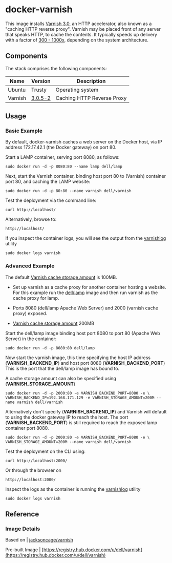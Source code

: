# docker-varnish
This image installs [Varnish 3.0](https://www.varnish-cache.org/docs/3.0/index.html), an HTTP accelerator, also known as a "caching HTTP reverse proxy".  Varnish may be placed front of any server that speaks HTTP, to cache the contents. It typically speeds up delivery with a factor of [300 - 1000x](https://www.varnish-cache.org/about), depending on the system architecture.

## Components
The stack comprises the following components:

Name       | Version    | Description
-----------|------------|------------------------------
Ubuntu     | Trusty     | Operating system
Varnish    | [3.0.5-2](https://www.varnish-cache.org/docs/3.0/index.html) | Caching HTTP Reverse Proxy

## Usage

### Basic Example
By default, docker-varnish caches a web server on the Docker host, via IP address 172.17.42.1 (the Docker gateway) on port 80.

Start a LAMP container, serving port 8080, as follows:

    sudo docker run -d -p 8080:80 --name lamp dell/lamp

Next, start the Varnish container, binding host port 80 to (Varnish) container port 80, and caching the LAMP website:

    sudo docker run -d -p 80:80 --name varnish dell/varnish
    
Test the deployment via the command line:

    curl http://localhost/

Alternatively, browse to:

    http://localhost/

If you inspect the container logs, you will see the output from the [varnishlog](https://www.varnish-cache.org/docs/3.0/tutorial/logging.html) utility

    sudo docker logs varnish

### Advanced Example

The default [Varnish cache storage amount](https://www.varnish-cache.org/docs/3.0/tutorial/sizing_your_cache.html) is 100MB.


- Set up varnish as a cache proxy for another container hosting a website.  For this example run the [dell/lamp](https://github.com/dell-cloud-marketplace/docker-lamp) image and then run varnish as the cache proxy for lamp. 

- Ports 8080 (dell/lamp Apache Web Server) and 2000 (varnish cache proxy) exposed.
- [Varnish cache storage amount](https://www.varnish-cache.org/docs/3.0/tutorial/sizing_your_cache.html) 200MB

Start the dell/lamp image binding host port 8080 to port 80 (Apache Web Server) in the container:

    sudo docker run -d -p 8080:80 dell/lamp

Now start the varnish image, this time specifying the host IP address (**VARNISH_BACKEND_IP**) and host port 8080 (**VARNISH_BACKEND_PORT**) This is the port that the dell/lamp image has bound to.  

A cache storage amount can also be specified using (**VARNISH_STORAGE_AMOUNT**) 

    sudo docker run -d -p 2000:80 -e VARNISH_BACKEND_PORT=8080 -e \
    VARNISH_BACKEND_IP=192.168.171.129 -e VARNISH_STORAGE_AMOUNT=200M --name varnish dell/varnish

Alternatively don't specify (**VARNISH_BACKEND_IP**) and Varnish will default to using the docker gateway IP to reach the host. The port (**VARNISH_BACKEND_PORT**) is still required to reach the exposed lamp container port 8080.

    sudo docker run -d -p 2000:80 -e VARNISH_BACKEND_PORT=8080 -e \
    VARNISH_STORAGE_AMOUNT=200M --name varnish dell/varnish

Test the deployment on the CLI using:

    curl http://localhost:2000/

Or through the browser on

    http://localhost:2000/

Inspect the logs as the container is running the [varnishlog](https://www.varnish-cache.org/docs/3.0/tutorial/logging.html) utility

    sudo docker logs varnish

## Reference

### Image Details

Based on | [jacksoncage/varnish](https://github.com/jacksoncage/varnish-docker)

Pre-built Image   | [https://registry.hub.docker.com/u/dell/varnish](https://registry.hub.docker.com/u/dell/varnish) 
